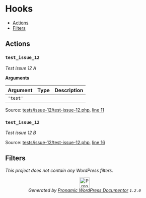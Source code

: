 # Hooks

- [Actions](#actions)
- [Filters](#filters)

## Actions

### `test_issue_12`

*Test issue 12 A*

**Arguments**

Argument | Type | Description
-------- | ---- | -----------
`'test'` |  | 

Source: [tests/issue-12/test-issue-12.php](test-issue-12.php), [line 11](test-issue-12.php#L11-L14)

### `test_issue_12`

*Test issue 12 B*


Source: [tests/issue-12/test-issue-12.php](test-issue-12.php), [line 16](test-issue-12.php#L16-L19)

## Filters

*This project does not contain any WordPress filters.*


<p align="center"><a href="https://github.com/pronamic/wp-documentor"><img src="https://cdn.jsdelivr.net/gh/pronamic/wp-documentor@main/logos/pronamic-wp-documentor.svgo-min.svg" alt="Pronamic WordPress Documentor" width="32" height="32"></a><br><em>Generated by <a href="https://github.com/pronamic/wp-documentor">Pronamic WordPress Documentor</a> <code>1.2.0</code></em><p>

